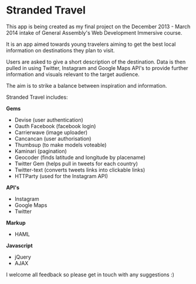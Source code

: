 # Stranded Travel

This app is being created as my final project on the December 2013 - March 2014
intake of General Assembly's Web Development Immersive course.

It is an app aimed towards young travelers aiming to get the best local information on destinations they plan to visit.

Users are asked to give a short description of the destination. Data is then pulled in using Twitter, Instagram and Google Maps API's to provide further information and visuals relevant to the target audience. 

The aim is to strike a balance between inspiration and information.

Stranded Travel includes:

**Gems**

* Devise (user authentication)
* Oauth Facebook (facebook login)
* Carrierwave (image uploader)
* Cancancan (user authorisation)
* Thumbsup (to make models voteable)
* Kaminari (pagination)
* Geocoder (finds latitude and longitude by placename)
* Twitter Gem (helps pull in tweets for each country)
* Twitter-text (converts tweets links into clickable links)
* HTTParty (used for the Instagram API)


**API's**

* Instagram
* Google Maps
* Twitter

**Markup**

* HAML

**Javascript**

* jQuery
* AJAX











I welcome all feedback so please get in touch with any suggestions :)

